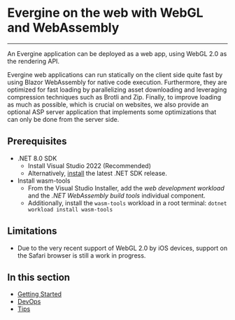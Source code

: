 # Evergine on the web with WebGL and WebAssembly

---
An Evergine application can be deployed as a web app, using WebGL 2.0 as the rendering API.

Evergine web applications can run statically on the client side quite fast by using Blazor WebAssembly for native code execution. Furthermore, they are optimized for fast loading by parallelizing asset downloading and leveraging compression techniques such as Brotli and Zip. Finally, to improve loading as much as possible, which is crucial on websites, we also provide an optional ASP server application that implements some optimizations that can only be done from the server side.

## Prerequisites

- .NET 8.0 SDK
  - Install Visual Studio 2022 (Recommended)
  - Alternatively, [install](https://dotnet.microsoft.com/download/dotnet/8.0) the latest .NET SDK release.
- Install wasm-tools
  - From the Visual Studio Installer, add the _web development workload_ and the _.NET WebAssembly build tools_ individual component.
  - Additionally, install the `wasm-tools` workload in a root terminal: `dotnet workload install wasm-tools`

## Limitations

- Due to the very recent support of WebGL 2.0 by iOS devices, support on the Safari browser is still a work in progress.

## In this section

- [Getting Started](getting_started.md)
- [DevOps](ops.md)
- [Tips](tips.md)
<!-- - [Working with inputs and outputs](io.md) -->

